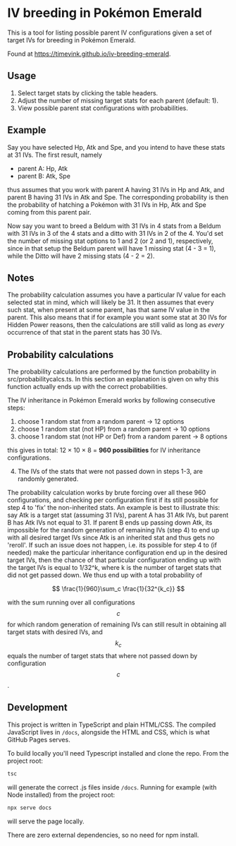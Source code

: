 # IV breeding in Pokémon Emerald

This is a tool for listing possible parent IV configurations given a set of target IVs for breeding in Pokémon Emerald.

Found at https://timevink.github.io/iv-breeding-emerald.

## Usage

1. Select target stats by clicking the table headers.
2. Adjust the number of missing target stats for each parent (default: 1).
3. View possible parent stat configurations with probabilities.



## Example

Say you have selected Hp, Atk and Spe, and you intend to have these stats at 31 IVs. The first result, namely

- parent A: Hp, Atk
- parent B: Atk, Spe

thus assumes that you work with parent A having 31 IVs in Hp and Atk, and parent B having 31 IVs in Atk and Spe. The corresponding probability is then the probability of hatching a Pokémon with 31 IVs in Hp, Atk and Spe coming from this parent pair.

Now say you want to breed a Beldum with 31 IVs in 4 stats from a Beldum with 31 IVs in 3 of the 4 stats and a ditto with 31 IVs in 2 of the 4. You'd set the number of missing stat options to 1 and 2 (or 2 and 1), respectively, since in that setup the Beldum parent will have 1 missing stat (4 - 3 = 1), while the Ditto will have 2 missing stats (4 - 2 = 2). 

## Notes

The probability calculation assumes you have a particular IV value for each selected stat in mind, which will likely be 31. It then assumes that every such stat, when present at some parent, has that same IV value in the parent. This also means that if for example you want some stat at 30 IVs for Hidden Power reasons, then the calculations are still valid as long as *every* occurrence of that stat in the parent stats has 30 IVs.

## Probability calculations

The probability calculations are performed by the function probability in src/probabilitycalcs.ts. In this section an explanation is given on why this function actually ends up with the correct probabilities.

The IV inheritance in Pokémon Emerald works by following consecutive steps:

1. choose 1 random stat from a random parent → 12 options
2. choose 1 random stat (not HP) from a random parent → 10 options
3. choose 1 random stat (not HP or Def) from a random parent → 8 options

this gives in total:  12 × 10 × 8 = **960 possibilities** for IV inheritance configurations.

4. The IVs of the stats that were not passed down in steps 1-3, are randomly generated.

The probability calculation works by brute forcing over all these 960 configurations, and checking per configuration first if its still possible for step 4 to 'fix' the non-inherited stats. An example is best to illustrate this: say Atk is a target stat (assuming 31 IVs), parent A has 31 Atk IVs, but parent B has Atk IVs not equal to 31. If parent B ends up passing down Atk, its impossible for the random generation of remaining IVs (step 4) to end up with all desired target IVs since Atk is an inherited stat and thus gets no 'reroll'.
If such an issue does not happen, i.e. its possible for step 4 to (if needed) make the particular inheritance configuration end up in the desired target IVs, then the chance of that particular configuration ending up with the target IVs is equal to 1/32^k, where k is the number of target stats that did not get passed down. We thus end up with a total probability of

$$
\frac{1}{960}\sum_c \frac{1}{32^{k_c}}
$$

with the sum running over all configurations $$c$$ for which random generation of remaining IVs can still result in obtaining all target stats with desired IVs, and $$k_c$$ equals the number of target stats that where not passed down by configuration $$c$$.

## Development

This project is written in TypeScript and plain HTML/CSS.
The compiled JavaScript lives in `/docs`, alongside the HTML and CSS, which is what GitHub Pages serves.

To build locally you'll need Typescript installed and clone the repo. From the project root:

```bash
tsc
```

will generate the correct .js files inside `/docs`. Running for example (with Node installed) from the project root:

```bash
npx serve docs
```

will serve the page locally.

There are zero external dependencies, so no need for npm install.

